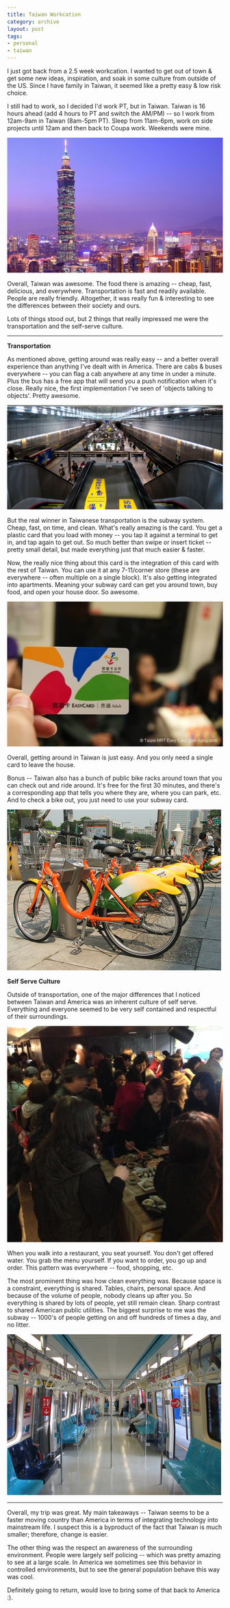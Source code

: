 ```yaml
---
title: Taiwan Workcation
category: archive
layout: post
tags:
- personal
- taiwan
---
```


I just got back from a 2.5 week workcation. I wanted to get out of town & get some new ideas, inspiration, and soak in some culture from outside of the US. Since I have family in Taiwan, it seemed like a pretty easy & low risk choice.

I still had to work, so I decided I'd work PT, but in Taiwan. Taiwan is 16 hours ahead (add 4 hours to PT and switch the AM/PM) -- so I work from 12am-9am in Taiwan (8am-5pm PT). Sleep from 11am-6pm, work on side projects until 12am and then back to Coupa work. Weekends were mine.

![taiwan](/images/taiwan.jpg)

Overall, Taiwan was awesome. The food there is amazing -- cheap, fast, delicious, and everywhere. Transportation is fast and readily available. People are really friendly. Altogether, it was really fun & interesting to see the differences between their society and ours. 

Lots of things stood out, but 2 things that really impressed me were the transportation and the self-serve culture.

<hr>

**Transportation**

As mentioned above, getting around was really easy -- and a better overall experience than anything I've dealt with in America. There are cabs & buses everywhere -- you can flag a cab anywhere at any time in under a minute. Plus the bus has a free app that will send you a push notification when it's close. Really nice, the first implementation I've seen of 'objects talking to objects'. Pretty awesome. 

![mrt](/images/taiwan-mrt.jpg)

But the real winner in Taiwanese transportation is the subway system. Cheap, fast, on time, and clean. What's really amazing is the card. You get a plastic card that you load with money -- you tap it against a terminal to get in, and tap again to get out. So much better than swipe or insert ticket -- pretty small detail, but made everything just that much easier & faster.

Now, the really nice thing about this card is the integration of this card with the rest of Taiwan. You can use it at any 7-11/corner store (these are everywhere -- often multiple on a single block). It's also getting integrated into apartments. Meaning your subway card can get you around town, buy food, and open your house door. So awesome.

![mrtcard](/images/taipei-mrt-easy-card.JPG)

Overall, getting around in Taiwan is just easy. And you only need a single card to leave the house.

Bonus -- Taiwan also has a bunch of public bike racks around town that you can check out and ride around. It's free for the first 30 minutes, and there's a corresponding app that tells you where they are, where you can park, etc. And to check a bike out, you just need to use your subway card.

![taiwanbike](/images/taiwan-bike.jpg)

**Self Serve Culture**

Outside of transportation, one of the major differences that I noticed between Taiwan and America was an inherent culture of self serve. Everything and everyone seemed to be very self contained and respectful of their surroundings. 

![fishmarket](/images/taipei-fish-market.jpg)

When you walk into a restaurant, you seat yourself. You don't get offered water. You grab the menu yourself. If you want to order, you go up and order. This pattern was everywhere -- food, shopping, etc. 

The most prominent thing was how clean everything was. Because space is a constraint, everything is shared. Tables, chairs, personal space. And because of the volume of people, nobody cleans up after you. So everything is shared by lots of people, yet still remain clean. Sharp contrast to shared American public utilities. The biggest surprise to me was the subway -- 1000's of people getting on and off hundreds of times a day, and no litter. 

![clean-mrt](/images/taiwan-clean-mrt.jpg)

<hr>

Overall, my trip was great. My main takeaways -- Taiwan seems to be a faster moving country than America in terms of integrating technology into mainstream life. I suspect this is a byproduct of the fact that Taiwan is much smaller; therefore, change is easier. 

The other thing was the respect an awareness of the surrounding environment. People were largely self policing -- which was pretty amazing to see at a large scale. In America we sometimes see this behavior in controlled environments, but to see the general population behave this way was cool. 

Definitely going to return, would love to bring some of that back to America :).
